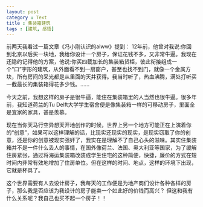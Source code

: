 ```yaml
---
layout: post
category : Text
title : 集装箱建筑
tags : [建筑, 感悟]
---
```

前两天我看过一篇文章《冯小刚认识的aiww》提到：
	12年前，他曾对我说:你回到北京以后买一块地，我给你设计一个房子，保证花钱不多，又非常牛逼。我现在还隐约记得他的方案，他说:你买四截加长的集装箱货柜，彼此衔接组成一个“口”字形的建筑，从外面看不到一扇窗户，甚至也找不到门，就像一个金属方块，所有房间的采光都是从里面的天井获得。我当时听了，热血沸腾，满处打听买一截最长的集装箱得花多少钱。……
	
今天之前，我想这样的房子是很牛逼，能住在集装箱里的人当然也很牛逼。很多年前，我知道荷兰的Tu Delft大学学生宿舍便是像集装箱一样的可移动房子，里面全是宜家的家具，甚是羡慕。

现在当你天马行空异想天开地创作的时候，世界上另一个地方可能正在上演着你的“创意”，如果可以这样理解的话，比现实还现实的现实，是现实窃取了你的创意，还是你的创意被现实强奸了，我实在是理解不了自己心头的滋味。其实住集装箱并不是一件什么丢人的事情，在国外像荷兰、法国、奥大利亚等国家，为了缓解住房紧张，通过将海运集装箱改装成学生住宅的这种简便，快捷，廉价的方式在短时间内非常有效地增加了住房单位。但在这样的时间、地点，这样的环境下出现，它就是杯具了。

这个世界需要有人去设计房子，我每天的工作便是为地产商们设计各种各样的房子，那么我是否应该为我设计的房子能卖一个如此好的价钱而高兴？ 但这和我有什么关系呢？我自己也买不起一个房子！！